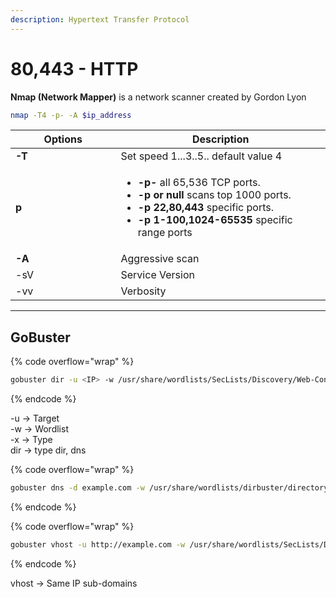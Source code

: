 ```yaml
---
description: Hypertext Transfer Protocol
---
```


# 80,443 - HTTP

**Nmap (Network Mapper)** is a network scanner created by Gordon Lyon

```bash
nmap -T4 -p- -A $ip_address
```

<table><thead><tr><th width="152.5">Options</th><th>Description</th></tr></thead><tbody><tr><td><strong>-T</strong></td><td>Set speed 1...3..5.. default value 4</td></tr><tr><td><strong>p</strong></td><td><p></p><ul><li><strong>-p-</strong> all 65,536 TCP ports.</li><li><strong>-p or null</strong> scans top 1000 ports.</li><li><strong>-p 22,80,443</strong> specific ports.</li><li><strong>-p 1-100,1024-65535</strong> specific range ports</li></ul></td></tr><tr><td><strong>-A</strong></td><td>Aggressive scan</td></tr><tr><td>-sV</td><td>Service Version</td></tr><tr><td>-vv</td><td>Verbosity</td></tr></tbody></table>

***

## GoBuster

{% code overflow="wrap" %}
```bash
gobuster dir -u <IP> -w /usr/share/wordlists/SecLists/Discovery/Web-Content/common.txt -x php 
```
{% endcode %}

\-u -> Target\
\-w -> Wordlist\
\-x -> Type\
dir -> type dir, dns

{% code overflow="wrap" %}
```bash
gobuster dns -d example.com -w /usr/share/wordlists/dirbuster/directory-list-2.3-medium.txt    
```
{% endcode %}

{% code overflow="wrap" %}
```bash
gobuster vhost -u http://example.com -w /usr/share/wordlists/SecLists/Discovery/DNS/subdomains-top1million-5000.txt --append-domain
```
{% endcode %}

vhost -> Same IP sub-domains
